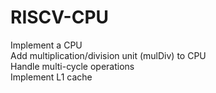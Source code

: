 # RISCV-CPU  
Implement a CPU  
Add multiplication/division unit (mulDiv) to CPU  
Handle multi-cycle operations  
Implement L1 cache  